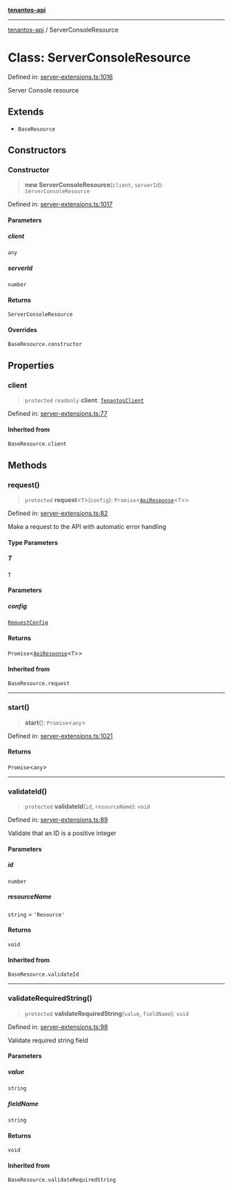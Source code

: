 [**tenantos-api**](../README.md)

***

[tenantos-api](../globals.md) / ServerConsoleResource

# Class: ServerConsoleResource

Defined in: [server-extensions.ts:1016](https://github.com/shadmanZero/tenantos-api/blob/b1ba837cafbeb4e057ec12e90b81a7c5ea5b383f/src/server-extensions.ts#L1016)

Server Console resource

## Extends

- `BaseResource`

## Constructors

### Constructor

> **new ServerConsoleResource**(`client`, `serverId`): `ServerConsoleResource`

Defined in: [server-extensions.ts:1017](https://github.com/shadmanZero/tenantos-api/blob/b1ba837cafbeb4e057ec12e90b81a7c5ea5b383f/src/server-extensions.ts#L1017)

#### Parameters

##### client

`any`

##### serverId

`number`

#### Returns

`ServerConsoleResource`

#### Overrides

`BaseResource.constructor`

## Properties

### client

> `protected` `readonly` **client**: [`TenantosClient`](TenantosClient.md)

Defined in: [server-extensions.ts:77](https://github.com/shadmanZero/tenantos-api/blob/b1ba837cafbeb4e057ec12e90b81a7c5ea5b383f/src/server-extensions.ts#L77)

#### Inherited from

`BaseResource.client`

## Methods

### request()

> `protected` **request**\<`T`\>(`config`): `Promise`\<[`ApiResponse`](../interfaces/ApiResponse.md)\<`T`\>\>

Defined in: [server-extensions.ts:82](https://github.com/shadmanZero/tenantos-api/blob/b1ba837cafbeb4e057ec12e90b81a7c5ea5b383f/src/server-extensions.ts#L82)

Make a request to the API with automatic error handling

#### Type Parameters

##### T

`T`

#### Parameters

##### config

[`RequestConfig`](../interfaces/RequestConfig.md)

#### Returns

`Promise`\<[`ApiResponse`](../interfaces/ApiResponse.md)\<`T`\>\>

#### Inherited from

`BaseResource.request`

***

### start()

> **start**(): `Promise`\<`any`\>

Defined in: [server-extensions.ts:1021](https://github.com/shadmanZero/tenantos-api/blob/b1ba837cafbeb4e057ec12e90b81a7c5ea5b383f/src/server-extensions.ts#L1021)

#### Returns

`Promise`\<`any`\>

***

### validateId()

> `protected` **validateId**(`id`, `resourceName`): `void`

Defined in: [server-extensions.ts:89](https://github.com/shadmanZero/tenantos-api/blob/b1ba837cafbeb4e057ec12e90b81a7c5ea5b383f/src/server-extensions.ts#L89)

Validate that an ID is a positive integer

#### Parameters

##### id

`number`

##### resourceName

`string` = `'Resource'`

#### Returns

`void`

#### Inherited from

`BaseResource.validateId`

***

### validateRequiredString()

> `protected` **validateRequiredString**(`value`, `fieldName`): `void`

Defined in: [server-extensions.ts:98](https://github.com/shadmanZero/tenantos-api/blob/b1ba837cafbeb4e057ec12e90b81a7c5ea5b383f/src/server-extensions.ts#L98)

Validate required string field

#### Parameters

##### value

`string`

##### fieldName

`string`

#### Returns

`void`

#### Inherited from

`BaseResource.validateRequiredString`
